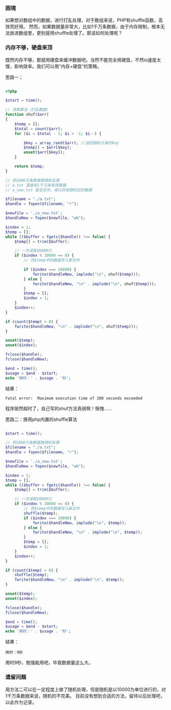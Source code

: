 ### 困境

如果想对数组中的数据，进行打乱处理，对于数组来说，PHP有shuffle函数，高效而好用。
然而，如果数据量非常大，比如1千万条数据，由于内存限制，根本无法放进数组里，更别提用shuffle处理了。那该如何处理呢？

### 内存不够，硬盘来顶

既然内存不够，那就用硬盘来缓冲数据吧。当然不能完全用硬盘，不然io速度太慢，影响效率。我们可以用“内存+硬盘”的策略。

思路一；
```php

<?php

$start = time();

// 洗牌算法（打乱数据）
function shuf($arr)
{
    $temp = [];
    $total = count($arr);
    for ($i = $total - 1; $i > -1; $i--) {

        $key = array_rand($arr); //返回随机元素的key
        $temp[] = $arr[$key];
        unset($arr[$key]);
    }

    return $temp;
}

// 将1000万条数据做随机处理
// a.txt 里面有1千万条有序数据
// a_new.txt 是空文件，用以存放随机后的数据

$filename = "./a.txt";
$handle = fopen($filename, "r");

$newfile = './a_new.txt';
$handleNew = fopen($newfile, "wb");

$index = 1;
$temp = [];
while (($buffer = fgets($handle)) !== false) {
    $temp[] = trim($buffer);

    // 一次读取10000行
    if ($index % 10000 == 0) {
        // 将$temp中的数据写入新文件

        if ($index === 10000) {
            fwrite($handleNew, implode("\n", shuf($temp)));
        } else {
            fwrite($handleNew, "\n" . implode("\n", shuf($temp)));
        }
        $temp = [];
        $index = 1;
    }
    $index++;
}

if (count($temp) > 0) {
    fwrite($handleNew, "\n" . implode("\n", shuf($temp)));
}

unset($temp);
unset($index);

fclose($handle);
fclose($handleNew);

$end = time();
$usage = $end - $start;
echo '用时：' . $usage . '秒';

```
结果：

```
Fatal error:  Maximum execution time of 300 seconds exceeded
```

程序居然超时了，自己写的shuf方法真弱啊！惭愧……


思路二：换用php内置的shuffle算法

```php

$start = time();

// 将1000万条数据做随机处理
$filename = "./a.txt";
$handle = fopen($filename, "r");

$newfile = './a_new.txt';
$handleNew = fopen($newfile, "wb");

$index = 1;
$temp = [];
while (($buffer = fgets($handle)) !== false) {
    $temp[] = trim($buffer);

    // 一次读取10000行
    if ($index % 10000 == 0) {
        // 将$temp中的数据写入新文件
        shuffle($temp);
        if ($index === 10000) {
            fwrite($handleNew, implode("\n", $temp));
        } else {
            fwrite($handleNew, "\n" . implode("\n", $temp));
        }
        $temp = [];
        $index = 1;
    }
    $index++;
}

if (count($temp) > 0) {
    shuffle($temp);
    fwrite($handleNew, "\n" . implode("\n", $temp));
}

unset($temp);
unset($index);

fclose($handle);
fclose($handleNew);

$end = time();
$usage = $end - $start;
echo '用时：' . $usage . '秒';

```
结果：

```
用时：9秒
```

用时9秒，勉强能用吧，毕竟数据量这么大。

### 遗留问题

用方法二可以在一定程度上做了随机处理，但是随机是以10000为单位进行的，对1千万条数据来说，随机的不完美。
目前没有想到合适的方法，留待以后处理吧，以此作为记录。